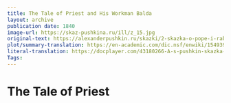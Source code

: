 ```yaml
---
title: The Tale of Priest and His Workman Balda
layout: archive
publication date: 1840
image-url: https://skaz-pushkina.ru/ill/z_15.jpg
original-text: https://alexanderpushkin.ru/skazki/2-skazka-o-pope-i-rabotnike-ego-balde.html
plot/summary-translation: https://en-academic.com/dic.nsf/enwiki/1549390
literal-translation: https://docplayer.com/43180266-A-s-pushkin-skazka-o-pope-i-rabotnike-ego-balde-pushkin-the-tale-of-the-priest-and-of-his-workman-balda-translated-by-oliver-elton.html 
Tags:
---
```


# The Tale of Priest